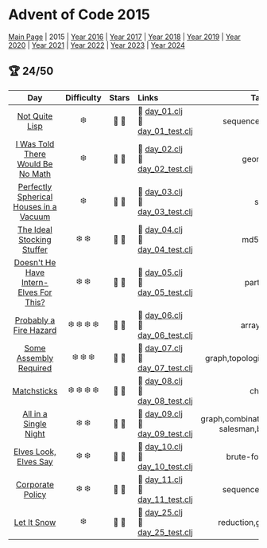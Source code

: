 # Advent of Code 2015

[Main Page](https://adventofcode.com/2015) | 2015 | [Year 2016](/src/aoclj/year_2016/) | [Year 2017](/src/aoclj/year_2017/) | [Year 2018](/src/aoclj/year_2018/) | [Year 2019](/src/aoclj/year_2019/) | [Year 2020](/src/aoclj/year_2020/) | [Year 2021](/src/aoclj/year_2021/) | [Year 2022](/src/aoclj/year_2022/) | [Year 2023](/src/aoclj/year_2023/) | [Year 2024](/src/aoclj/year_2024/)

## :trophy: 24/50

| Day | Difficulty | Stars | Links | Tags |
|:---: | :---: | :---: | :--- | :----: |
[Not Quite Lisp](http://www.adventofcode.com/2015/day/1)|:snowflake:|:star2: :star2:|:small_orange_diamond: [day_01.clj](/src/aoclj/year_2015/day_01.clj) <br /> :small_orange_diamond: [day_01_test.clj](/test/aoclj/year_2015/day_01_test.clj)|sequence,reduction
[I Was Told There Would Be No Math](http://www.adventofcode.com/2015/day/2)|:snowflake:|:star2: :star2:|:small_orange_diamond: [day_02.clj](/src/aoclj/year_2015/day_02.clj) <br /> :small_orange_diamond: [day_02_test.clj](/test/aoclj/year_2015/day_02_test.clj)|geometry
[Perfectly Spherical Houses in a Vacuum](http://www.adventofcode.com/2015/day/3)|:snowflake:|:star2: :star2:|:small_orange_diamond: [day_03.clj](/src/aoclj/year_2015/day_03.clj) <br /> :small_orange_diamond: [day_03_test.clj](/test/aoclj/year_2015/day_03_test.clj)|set
[The Ideal Stocking Stuffer](http://www.adventofcode.com/2015/day/4)|:snowflake: :snowflake:|:star2: :star2:|:small_orange_diamond: [day_04.clj](/src/aoclj/year_2015/day_04.clj) <br /> :small_orange_diamond: [day_04_test.clj](/test/aoclj/year_2015/day_04_test.clj)|md5,slow
[Doesn't He Have Intern-Elves For This?](http://www.adventofcode.com/2015/day/5)|:snowflake: :snowflake:|:star2: :star2:|:small_orange_diamond: [day_05.clj](/src/aoclj/year_2015/day_05.clj) <br /> :small_orange_diamond: [day_05_test.clj](/test/aoclj/year_2015/day_05_test.clj)|partition
[Probably a Fire Hazard](http://www.adventofcode.com/2015/day/6)|:snowflake: :snowflake: :snowflake: :snowflake:|:star2: :star2:|:small_orange_diamond: [day_06.clj](/src/aoclj/year_2015/day_06.clj) <br /> :small_orange_diamond: [day_06_test.clj](/test/aoclj/year_2015/day_06_test.clj)|array,slow
[Some Assembly Required](http://www.adventofcode.com/2015/day/7)|:snowflake: :snowflake: :snowflake:|:star2: :star2:|:small_orange_diamond: [day_07.clj](/src/aoclj/year_2015/day_07.clj) <br /> :small_orange_diamond: [day_07_test.clj](/test/aoclj/year_2015/day_07_test.clj)|graph,topological-sort,revisit
[Matchsticks](http://www.adventofcode.com/2015/day/8)|:snowflake: :snowflake: :snowflake: :snowflake:|:star2: :star2:|:small_orange_diamond: [day_08.clj](/src/aoclj/year_2015/day_08.clj) <br /> :small_orange_diamond: [day_08_test.clj](/test/aoclj/year_2015/day_08_test.clj)|chars
[All in a Single Night](http://www.adventofcode.com/2015/day/9)|:snowflake: :snowflake:|:star2: :star2:|:small_orange_diamond: [day_09.clj](/src/aoclj/year_2015/day_09.clj) <br /> :small_orange_diamond: [day_09_test.clj](/test/aoclj/year_2015/day_09_test.clj)|graph,combinatorics,travelling-salesman,brute-force
[Elves Look, Elves Say](http://www.adventofcode.com/2015/day/10)|:snowflake: :snowflake:|:star2: :star2:|:small_orange_diamond: [day_10.clj](/src/aoclj/year_2015/day_10.clj) <br /> :small_orange_diamond: [day_10_test.clj](/test/aoclj/year_2015/day_10_test.clj)|brute-force,count
[Corporate Policy](http://www.adventofcode.com/2015/day/11)|:snowflake: :snowflake:|:star2: :star2:|:small_orange_diamond: [day_11.clj](/src/aoclj/year_2015/day_11.clj) <br /> :small_orange_diamond: [day_11_test.clj](/test/aoclj/year_2015/day_11_test.clj)|sequence,ascii,slow
[Let It Snow](http://www.adventofcode.com/2015/day/25)|:snowflake:|:star2: :star2:|:small_orange_diamond: [day_25.clj](/src/aoclj/year_2015/day_25.clj) <br /> :small_orange_diamond: [day_25_test.clj](/test/aoclj/year_2015/day_25_test.clj)|reduction,grid,one-off
